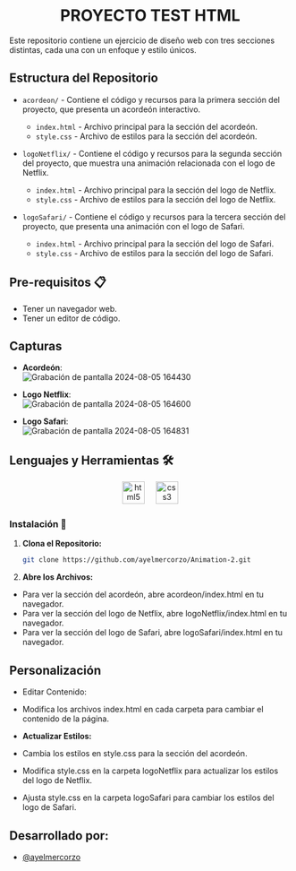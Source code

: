 <h1 align="center"> PROYECTO TEST HTML </h1>
Este repositorio contiene un ejercicio de diseño web con tres secciones distintas, cada una con un enfoque y estilo únicos.

## Estructura del Repositorio
- `acordeon/` - Contiene el código y recursos para la primera sección del proyecto, que presenta un acordeón interactivo.
  - `index.html` - Archivo principal para la sección del acordeón.
  - `style.css` - Archivo de estilos para la sección del acordeón.
  
- `logoNetflix/` - Contiene el código y recursos para la segunda sección del proyecto, que muestra una animación relacionada con el logo de Netflix.
  - `index.html` - Archivo principal para la sección del logo de Netflix.
  - `style.css` - Archivo de estilos para la sección del logo de Netflix.

- `logoSafari/` - Contiene el código y recursos para la tercera sección del proyecto, que presenta una animación con el logo de Safari.
  - `index.html` - Archivo principal para la sección del logo de Safari.
  - `style.css` - Archivo de estilos para la sección del logo de Safari.

## Pre-requisitos 📋
- Tener un navegador web.
- Tener un editor de código.

## Capturas

- **Acordeón**: <br>
![Grabación de pantalla 2024-08-05 164430](https://github.com/user-attachments/assets/df041fd2-8215-4714-b6dc-86389ec33ea3)


- **Logo Netflix**: <br>
![Grabación de pantalla 2024-08-05 164600](https://github.com/user-attachments/assets/3da60d05-e0c5-42df-93c8-6588368ce2c6)


- **Logo Safari**: <br>
![Grabación de pantalla 2024-08-05 164831](https://github.com/user-attachments/assets/af6c70b5-daa2-44e4-83fc-0ef19a6f8edf)


## Lenguajes y Herramientas 🛠
<div align="center">
  <img src="https://cdn.jsdelivr.net/gh/devicons/devicon/icons/html5/html5-original.svg" height="40" alt="html5 logo" />
  <img width="12" />
  <img src="https://cdn.jsdelivr.net/gh/devicons/devicon/icons/css3/css3-original.svg" height="40" alt="css3 logo" />
</div>

### Instalación 🔧

1. **Clona el Repositorio:**

   ```bash
   git clone https://github.com/ayelmercorzo/Animation-2.git

2. **Abre los Archivos:**

- Para ver la sección del acordeón, abre acordeon/index.html en tu navegador.
- Para ver la sección del logo de Netflix, abre logoNetflix/index.html en tu navegador.
- Para ver la sección del logo de Safari, abre logoSafari/index.html en tu navegador.

## Personalización
- Editar Contenido:
- Modifica los archivos index.html en cada carpeta para cambiar el contenido de la página.

- **Actualizar Estilos:**
- Cambia los estilos en style.css para la sección del acordeón.
- Modifica style.css en la carpeta logoNetflix para actualizar los estilos del logo de Netflix.
- Ajusta style.css en la carpeta logoSafari para cambiar los estilos del logo de Safari.

<h2 aling="center">Desarrollado por:</h2>

- [@ayelmercorzo](https://www.github.com/ayelmercorzo)

